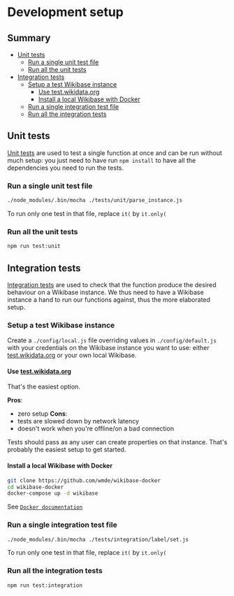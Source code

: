 # Development setup

## Summary

<!-- START doctoc generated TOC please keep comment here to allow auto update -->
<!-- DON'T EDIT THIS SECTION, INSTEAD RE-RUN doctoc TO UPDATE -->


- [Unit tests](#unit-tests)
  - [Run a single unit test file](#run-a-single-unit-test-file)
  - [Run all the unit tests](#run-all-the-unit-tests)
- [Integration tests](#integration-tests)
  - [Setup a test Wikibase instance](#setup-a-test-wikibase-instance)
    - [Use test.wikidata.org](#use-testwikidataorg)
    - [Install a local Wikibase with Docker](#install-a-local-wikibase-with-docker)
  - [Run a single integration test file](#run-a-single-integration-test-file)
  - [Run all the integration tests](#run-all-the-integration-tests)

<!-- END doctoc generated TOC please keep comment here to allow auto update -->

## Unit tests
[Unit tests](https://en.wikipedia.org/wiki/Unit_testing) are used to test a single function at once and can be run without much setup: you just need to have run `npm install` to have all the dependencies you need to run the tests.

### Run a single unit test file
```sh
./node_modules/.bin/mocha ./tests/unit/parse_instance.js
```
To run only one test in that file, replace `it(` by `it.only(`

### Run all the unit tests
```sh
npm run test:unit
```

## Integration tests
[Integration tests](https://en.wikipedia.org/wiki/Integration_testing) are used to check that the function produce the desired behaviour on a Wikibase instance. We thus need to have a Wikibase instance a hand to run our functions against, thus the more elaborated setup.

### Setup a test Wikibase instance

Create a `./config/local.js` file overriding values in `./config/default.js` with your credentials on the Wikibase instance you want to use: either [test.wikidata.org](https://test.wikidata.org) or your own local Wikibase.

#### Use [test.wikidata.org](https://test.wikidata.org)
That's the easiest option.

**Pros**:
  * zero setup
**Cons**:
  * tests are slowed down by network latency
  * doesn't work when you're offline/on a bad connection

Tests should pass as any user can create properties on that instance. That's probably the easiest setup to get started.

#### Install a local Wikibase with Docker

```sh
git clone https://github.com/wmde/wikibase-docker
cd wikibase-docker
docker-compose up -d wikibase
```

See [`Docker documentation`](https://docs.docker.com/compose/install/)

### Run a single integration test file
```sh
./node_modules/.bin/mocha ./tests/integration/label/set.js
```
To run only one test in that file, replace `it(` by `it.only(`

### Run all the integration tests
```sh
npm run test:integration
```
